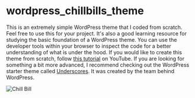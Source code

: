 # wordpress_chillbills_theme

This is an extremely simple WordPress theme that I coded from scratch. Feel free to use this for your project. It's also a good learning resource for studying the basic foundation of a WordPress theme. You can use the developer tools within your browser to inspect the code for a better understanding of what is under the hood. If you would like to create this theme from scratch, follow <a href="https://www.youtube.com/watch?v=n3EcEYFgyrQ" target="_blank" rel="noopener noreferrer">this tutorial</a> on YouTube. If you are looking for something a bit more advanced, I recommend checking out the WordPress starter theme called <a href="https://underscores.me" target="_blank" rel="noopener noreferrer">Underscores</a>. It was created by the team behind WordPress.

<img src="https://chillbilldill.com/wp-content/uploads/2020/09/chillscreenshot.png" alt="Chill Bill"> 
